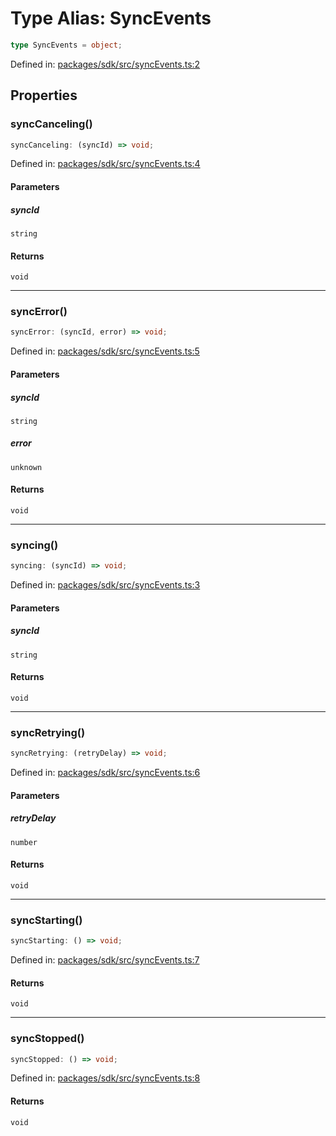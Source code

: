 # Type Alias: SyncEvents

```ts
type SyncEvents = object;
```

Defined in: [packages/sdk/src/syncEvents.ts:2](https://github.com/towns-protocol/towns/blob/0db1fd0ac7258e8db8cedfb6183e8eade8284fa1/packages/sdk/src/syncEvents.ts#L2)

## Properties

### syncCanceling()

```ts
syncCanceling: (syncId) => void;
```

Defined in: [packages/sdk/src/syncEvents.ts:4](https://github.com/towns-protocol/towns/blob/0db1fd0ac7258e8db8cedfb6183e8eade8284fa1/packages/sdk/src/syncEvents.ts#L4)

#### Parameters

##### syncId

`string`

#### Returns

`void`

***

### syncError()

```ts
syncError: (syncId, error) => void;
```

Defined in: [packages/sdk/src/syncEvents.ts:5](https://github.com/towns-protocol/towns/blob/0db1fd0ac7258e8db8cedfb6183e8eade8284fa1/packages/sdk/src/syncEvents.ts#L5)

#### Parameters

##### syncId

`string`

##### error

`unknown`

#### Returns

`void`

***

### syncing()

```ts
syncing: (syncId) => void;
```

Defined in: [packages/sdk/src/syncEvents.ts:3](https://github.com/towns-protocol/towns/blob/0db1fd0ac7258e8db8cedfb6183e8eade8284fa1/packages/sdk/src/syncEvents.ts#L3)

#### Parameters

##### syncId

`string`

#### Returns

`void`

***

### syncRetrying()

```ts
syncRetrying: (retryDelay) => void;
```

Defined in: [packages/sdk/src/syncEvents.ts:6](https://github.com/towns-protocol/towns/blob/0db1fd0ac7258e8db8cedfb6183e8eade8284fa1/packages/sdk/src/syncEvents.ts#L6)

#### Parameters

##### retryDelay

`number`

#### Returns

`void`

***

### syncStarting()

```ts
syncStarting: () => void;
```

Defined in: [packages/sdk/src/syncEvents.ts:7](https://github.com/towns-protocol/towns/blob/0db1fd0ac7258e8db8cedfb6183e8eade8284fa1/packages/sdk/src/syncEvents.ts#L7)

#### Returns

`void`

***

### syncStopped()

```ts
syncStopped: () => void;
```

Defined in: [packages/sdk/src/syncEvents.ts:8](https://github.com/towns-protocol/towns/blob/0db1fd0ac7258e8db8cedfb6183e8eade8284fa1/packages/sdk/src/syncEvents.ts#L8)

#### Returns

`void`
